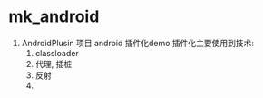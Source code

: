 # mk_android

1. AndroidPlusin 项目
android 插件化demo
插件化主要使用到技术:
    1. classloader 
    2. 代理, 插桩
    3. 反射
    4.   
